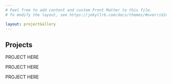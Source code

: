 ```yaml
---
# Feel free to add content and custom Front Matter to this file.
# To modify the layout, see https://jekyllrb.com/docs/themes/#overriding-theme-defaults

layout: projectGallery
---
```


## Projects


PROJECT HERE

PROJECT HERE

PROJECT HERE

